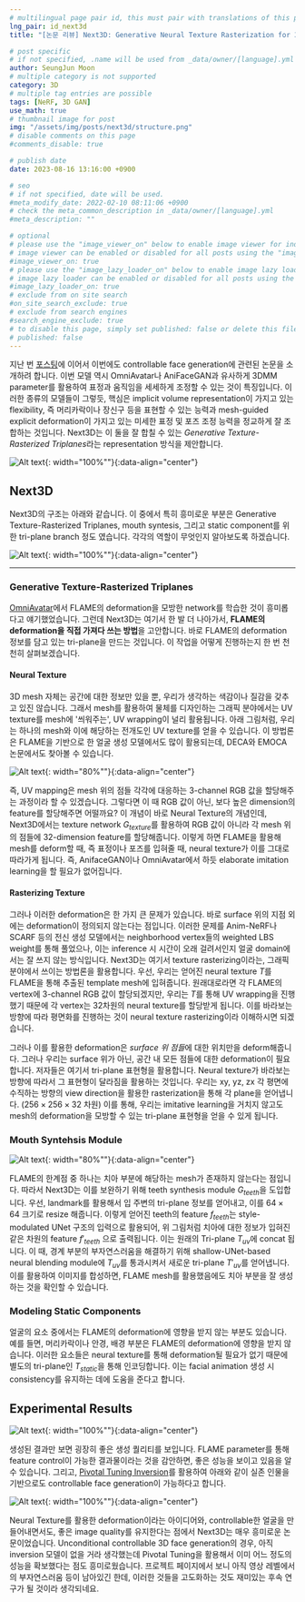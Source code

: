 ```yaml
---
# multilingual page pair id, this must pair with translations of this page. (This name must be unique)
lng_pair: id_next3d
title: "[논문 리뷰] Next3D: Generative Neural Texture Rasterization for 3D-Aware Head Avatars"

# post specific
# if not specified, .name will be used from _data/owner/[language].yml
author: SeungJun Moon
# multiple category is not supported
category: 3D
# multiple tag entries are possible
tags: [NeRF, 3D GAN]
use_math: true
# thumbnail image for post
img: "/assets/img/posts/next3d/structure.png"
# disable comments on this page
#comments_disable: true

# publish date
date: 2023-08-16 13:16:00 +0900

# seo
# if not specified, date will be used.
#meta_modify_date: 2022-02-10 08:11:06 +0900
# check the meta_common_description in _data/owner/[language].yml
#meta_description: ""

# optional
# please use the "image_viewer_on" below to enable image viewer for individual pages or posts (_posts/ or [language]/_posts folders).
# image viewer can be enabled or disabled for all posts using the "image_viewer_posts: true" setting in _data/conf/main.yml.
#image_viewer_on: true
# please use the "image_lazy_loader_on" below to enable image lazy loader for individual pages or posts (_posts/ or [language]/_posts folders).
# image lazy loader can be enabled or disabled for all posts using the "image_lazy_loader_posts: true" setting in _data/conf/main.yml.
#image_lazy_loader_on: true
# exclude from on site search
#on_site_search_exclude: true
# exclude from search engines
#search_engine_exclude: true
# to disable this page, simply set published: false or delete this file
# published: false
---
```


<!-- outline-start -->

지난 번 [포스팅](https://seungjun-moon.github.io/kr/2023-08-02-omni)에 이어서 이번에도 controllable face generation에 관련된 논문을 소개하려 합니다. 이번 모델 역시 OmniAvatar나 AniFaceGAN과 유사하게 3DMM parameter를 활용하여 표정과 움직임을 세세하게 조정할 수 있는 것이 특징입니다. 이러한 종류의 모델들이 그렇듯, 핵심은 implicit volume representation이 가지고 있는 flexibility, 즉 머리카락이나 장신구 등을 표현할 수 있는 능력과 mesh-guided explicit deformation이 가지고 있는 미세한 표정 및 포즈 조정 능력을 정교하게 잘 조합하는 것입니다. Next3D는 이 둘을 잘 합칠 수 있는 *Generative Texture-Rasterized Triplanes*라는 representation 방식을 제안합니다.

![Alt text](/assets/img/posts/next3d/main.png){: width="100%""}{:data-align="center"}

<!-- outline-end -->

## Next3D

Next3D의 구조는 아래와 같습니다. 이 중에서 특히 흥미로운 부분은 Generative Texture-Rasterized Triplanes, mouth syntesis, 그리고 static component를 위한 tri-plane branch 정도 였습니다. 각각의 역할이 무엇인지 알아보도록 하겠습니다.

![Alt text](/assets/img/posts/next3d/structure.png){: width="100%""}{:data-align="center"}

***

### Generative Texture-Rasterized Triplanes

[OmniAvatar]((https://seungjun-moon.github.io/kr/2023-08-02-omni))에서 FLAME의 deformation을 모방한 network를 학습한 것이 흥미롭다고 얘기했었습니다. 그런데 Next3D는 여기서 한 발 더 나아가서, **FLAME의 deformation을 직접 가져다 쓰는 방법**을 고안합니다. 바로 FLAME의 deformation 정보를 담고 있는 tri-plane을 만드는 것입니다. 이 작업을 어떻게 진행하는지 한 번 천천히 살펴보겠습니다.

#### Neural Texture

3D mesh 자체는 공간에 대한 정보만 있을 뿐, 우리가 생각하는 색감이나 질감을 갖추고 있진 않습니다. 그래서 mesh를 활용하여 물체를 디자인하는 그래픽 분야에서는 UV texture를 mesh에 '씌워주는', UV wrapping이 널리 활용됩니다. 아래 그림처럼, 우리는 하나의 mesh와 이에 해당하는 전개도인 UV texture를 얻을 수 있습니다. 이 방법론은 FLAME을 기반으로 한 얼굴 생성 모델에서도 많이 활용되는데, DECA와 EMOCA 논문에서도 찾아볼 수 있습니다.

![Alt text](/assets/img/posts/next3d/uvmap.png){: width="80%""}{:data-align="center"}

즉, UV mapping은 mesh 위의 점들 각각에 대응하는 3-channel RGB 값을 할당해주는 과정이라 할 수 있겠습니다. 그렇다면 이 때 RGB 값이 아닌, 보다 높은 dimension의 feature를 할당해주면 어떨까요? 이 개념이 바로 Neural Texture의 개념인데, Next3D에서는 texture network $G_{texture}$를 활용하여 RGB 값이 아니라 각 mesh 위의 점들에 32-dimension feature를 할당해줍니다.
이렇게 하면 FLAME을 활용해 mesh를 deform할 때, 즉 표정이나 포즈를 입혀줄 때, neural texture가 이를 그대로 따라가게 됩니다. 즉, AnifaceGAN이나 OmniAvatar에서 하듯 elaborate imitation learning을 할 필요가 없어집니다.

#### Rasterizing Texture

그러나 이러한 deformation은 한 가지 큰 문제가 있습니다. 바로 surface 위의 지점 외에는 deformation이 정의되지 않는다는 점입니다. 이러한 문제를 Anim-NeRF나 SCARF 등의 전신 생성 모델에서는 neighborhood vertex들의 weighted LBS weight를 통해 풀었으나, 이는 inference 시 시간이 오래 걸려서인지 얼굴 domain에서는 잘 쓰지 않는 방식입니다. Next3D는 여기서 texture rasterizing이라는, 그래픽 분야에서 쓰이는 방법론을 활용합니다. 우선, 우리는 얻어진 neural texture $T$를 FLAME을 통해 추출된 template mesh에 입혀줍니다. 원래대로라면 각 FLAME의 vertex에 3-channel RGB 값이 할당되겠지만, 우리는 $T$를 통해 UV wrapping을 진행했기 때문에 각 vertex는 32차원의 neural texture를 할당받게 됩니다. 이를 바라보는 방향에 따라 평면화를 진행하는 것이 neural texture rasterizing이라 이해하시면 되겠습니다.

그러나 이를 활용한 deformation은 *surface 위 점들*에 대한 위치만을 deform해줍니다. 그러나 우리는 surface 위가 아닌, 공간 내 모든 점들에 대한 deformation이 필요합니다. 저자들은 여기서 tri-plane 표현형을 활용합니다. Neural texture가 바라보는 방향에 따라서 그 표현형이 달라짐을 활용하는 것입니다. 우리는 xy, yz, zx 각 평면에 수직하는 방향의 view direction을 활용한 rasterization을 통해 각 plane을 얻어냅니다. ($256\times256\times32$ 차원) 이를 통해, 우리는 imitative learning을 거치지 않고도 mesh의 deformation을 모방할 수 있는 tri-plane 표현형을 얻을 수 있게 됩니다.

### Mouth Syntehsis Module

![Alt text](/assets/img/posts/next3d/mouth_structure.png){: width="80%""}{:data-align="center"}

FLAME의 한계점 중 하나는 치아 부분에 해당하는 mesh가 존재하지 않는다는 점입니다. 따라서 Next3D는 이를 보완하기 위해 teeth synthesis module $G_{teeth}$을 도입합니다. 우선, landmark를 활용해서 입 주변의 tri-plane 정보를 얻어내고, 이를 $64\times64$ 크기로 resize 해줍니다. 이렇게 얻어진 teeth의 feature $f_{teeth}$는 style-modulated UNet 구조의 입력으로 활용되어, 위 그림처럼 치아에 대한 정보가 입혀진 같은 차원의 feature $f\prime_{teeth}$ 으로 출력됩니다. 이는 원래의 Tri-plane $T_{uv}$에 concat 됩니다.
이 때, 경계 부분의 부자연스러움을 해결하기 위해 shallow-UNet-based neural blending module에 $T_{uv}$를 통과시켜서 새로운 tri-plane $T\prime_{uv}$를 얻어냅니다. 이를 활용하여 이미지를 합성하면, FLAME mesh를 활용했음에도 치아 부분을 잘 생성하는 것을 확인할 수 있습니다.

### Modeling Static Components

얼굴의 요소 중에서는 FLAME의 deformation에 영향을 받지 않는 부분도 있습니다. 예를 들면, 머리카락이나 안경, 배경 부분은 FLAME의 deformation에 영향을 받지 않습니다. 이러한 요소들은 neural texture를 통해 deformation될 필요가 없기 때문에 별도의 tri-plane인 $T_{static}$을 통해 인코딩합니다. 이는 facial animation 생성 시 consistency를 유지하는 데에 도움을 준다고 합니다.

## Experimental Results

![Alt text](/assets/img/posts/next3d/result1.png){: width="100%""}{:data-align="center"}

생성된 결과만 보면 굉장히 좋은 생성 퀄리티를 보입니다. FLAME parameter를 통해 feature control이 가능한 결과물이라는 것을 감안하면, 좋은 성능을 보이고 있음을 알 수 있습니다. 그리고, [Pivotal Tuning Inversion](https://arxiv.org/abs/2106.05744)를 활용하여 아래와 같이 실존 인물을 기반으로도 controllable face generation이 가능하다고 합니다.

![Alt text](/assets/img/posts/next3d/result2.png){: width="100%""}{:data-align="center"}

Neural Texture를 활용한 deformation이라는 아이디어와, controllable한 얼굴을 만들어내면서도, 좋은 image quality를 유지한다는 점에서 Next3D는 매우 흥미로운 논문이었습니다. Unconditional controllable 3D face generation의 경우, 아직 inversion 모델이 없을 거라 생각했는데 Pivotal Tuning을 활용해서 이미 어느 정도의 성능을 확보했다는 점도 흥미로웠습니다. 프로젝트 페이지에서 보니 아직 영상 레벨에서의 부자연스러움 등이 남아있긴 한데, 이러한 것들을 고도화하는 것도 재미있는 후속 연구가 될 것이라 생각되네요.



